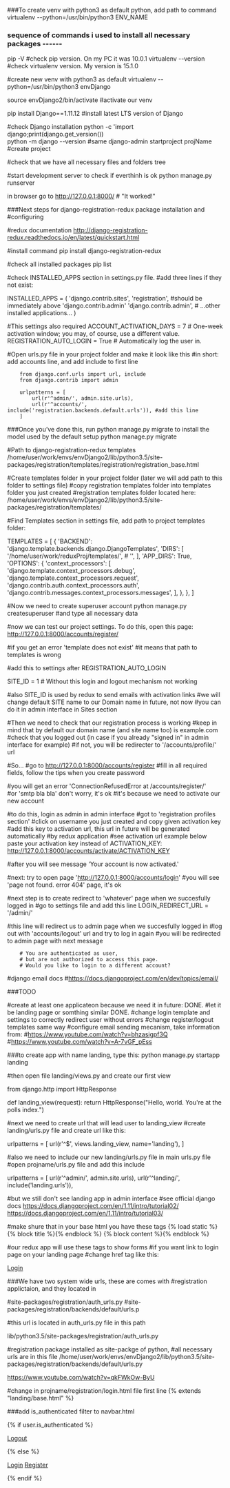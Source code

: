 ###To create venv with python3 as default python, add path to command
virtualenv --python=/usr/bin/python3 ENV_NAME

### sequence of commands i used to install all necessary packages ------

pip -V          #check pip version. On my PC it was 10.0.1
virtualenv --version        #check virtualenv version. My version is 15.1.0

#create new venv with python3 as default
virtualenv --python=/usr/bin/python3 envDjango   

source envDjango2/bin/activate    #activate our venv

pip install Django==1.11.12       #install latest LTS version of Django

#check Django installation
python -c 'import django;print(django.get_version())  
python -m django --version                            #same 
django-admin startproject projName                    #create project

#check that we have all necessary files and folders
tree                                      

#start development server to check if everthinh is ok
python manage.py runserver                            

in browser go to http://127.0.0.1:8000/       # "It worked!"




###Next steps for django-registration-redux package installation and 
#configuring

#redux documentation
http://django-registration-redux.readthedocs.io/en/latest/quickstart.html   

#install command
pip install django-registration-redux 

#check all installed packages
pip list                                                                    

#check INSTALLED_APPS section in settings.py file.
#add three lines if they not exist:

INSTALLED_APPS = (
    'django.contrib.sites',
    'registration',           #should be immediately above 'django.contrib.admin'
    'django.contrib.admin',
    # ...other installed applications...
)

#This settings also required
ACCOUNT_ACTIVATION_DAYS = 7         # One-week activation window; you may, of course, use a different value.
REGISTRATION_AUTO_LOGIN = True      # Automatically log the user in.

#Open urls.py file in your project folder and make it look like this
#in short: add accounts line, and add include to first line

        from django.conf.urls import url, include
        from django.contrib import admin

        urlpatterns = [
            url(r'^admin/', admin.site.urls),
            url(r'^accounts/', include('registration.backends.default.urls')), #add this line
        ]

###Once you’ve done this, run python manage.py migrate to install the model used by the default setup
python manage.py migrate

#Path to django-registration-redux templates
/home/user/work/envs/envDjango2/lib/python3.5/site-packages/registration/templates/registration/registration_base.html

#Create templates folder in your project folder (later we will add path to this folder to settings file)
#copy registration templates folder into templates folder you just created
#registration templates folder located here:
/home/user/work/envs/envDjango2/lib/python3.5/site-packages/registration/templates/

#Find Templates section in settings file, add path to project templates folder:

TEMPLATES = [
    {
        'BACKEND': 'django.template.backends.django.DjangoTemplates',
        'DIRS': [
            '/home/user/work/reduxProj/templates/',
            # '',
        ],
        'APP_DIRS': True,
        'OPTIONS': {
            'context_processors': [
                'django.template.context_processors.debug',
                'django.template.context_processors.request',
                'django.contrib.auth.context_processors.auth',
                'django.contrib.messages.context_processors.messages',
            ],
        },
    },
]

#Now we need to create superuser account
python manage.py createsuperuser
#and type all necessary data

#now we can test our project settings. To do this, open this page:
http://127.0.0.1:8000/accounts/register/

#if you get an error 'template does not exist'
#it means that path to templates is wrong

#add this to settings after REGISTRATION_AUTO_LOGIN

SITE_ID = 1                         # Without this login and logout mechanism not working

#also SITE_ID is used by redux to send emails with activation links
#we will change default SITE name to our Domain name in future, not now
#you can do it in admin interface in Sites section

#Then we need to check that our registration process is working
#keep in mind that by default our domain name (and site name too) is example.com
#check that you logged out (in case if you already "signed in" in admin interface for example)
#if not, you will be redirecter to '/accounts/profile/' url

#So...
#go to http://127.0.0.1:8000/accounts/register
#fill in all required fields, follow the tips when you create password

#you will get an error 'ConnectionRefusedError at /accounts/register/'  
#or 'smtp bla bla' don't worry, it's ok
#it's because we need to activate our new account

#to do this, login as admin in admin interface
#got to 'registration profiles section'
#click on username you just created and copy given activation key
#add this key to activation url, this url in future will be generated automatically
#by redux application
#see activation url example below paste your activation key instead of ACTIVATION_KEY:
http://127.0.0.1:8000/accounts/activate/ACTIVATION_KEY

#after you will see message 'Your account is now activated.'

#next: try to open page 'http://127.0.0.1:8000/accounts/login'
#you will see 'page not found. error 404' page, it's ok

#next step is to create redirect to 'whatever' page when we succesfully logged in
#go to settings file and add this line
LOGIN_REDIRECT_URL = '/admin/'

#this line will redirect us to admin page when we succesfully logged in
#log out with 'accounts/logout' url and try to log in again 
#you will be redirected to admin page with next message

        # You are authenticated as user, 
        # but are not authorized to access this page. 
        # Would you like to login to a different account? 
        
#django email docs
#https://docs.djangoproject.com/en/dev/topics/email/

###TODO

#create at least one applicateon because we need it in future: DONE.
#let it be landing page or somthing similar DONE.
#change login template and settings to correctly redirect user without errors
#change register/logout templates same way
#configure email sending mecanism, take information from:
#https://www.youtube.com/watch?v=bhzasigpf3Q
#https://www.youtube.com/watch?v=A-7vGF_pEss


###to create app with name landing, type this:
python manage.py startapp landing

#then open file landing/views.py and create our first view

from django.http import HttpResponse

def landing_view(request):
    return HttpResponse("Hello, world. You're at the polls index.")

#next we need to create url that will lead user to landing_view
#create landing/urls.py file and create url like this:

urlpatterns = [
    url(r'^$', views.landing_view, name='landing'),
]

#also we need to include our new landing/urls.py file in main urls.py file
#open projname/urls.py file and add this include

urlpatterns = [
    url(r'^admin/', admin.site.urls),
    url(r'^landing/', include('landing.urls')),

#but we still don't see landing app in admin interface
#see official django docs 
https://docs.djangoproject.com/en/1.11/intro/tutorial02/
https://docs.djangoproject.com/en/1.11/intro/tutorial03/

#make shure that in your base html you have these tags
{% load static %}
{% block title %}{% endblock %}
{% block content %}{% endblock %}

#our redux app will use these tags to show forms
#if you want link to login page on your landing page
#change href tag like this:

<a class="p-2 text-dark" href="{% url 'auth_login' %}">Login</a>


###We have two system wide urls, these are comes with
#registration applictaion, and they located in

#site-packages/registration/auth_urls.py
#site-packages/registration/backends/default/urls.p

#this url is located in auth_urls.py file in this path

lib/python3.5/site-packages/registration/auth_urls.py

#registration package installed as site-packge of python,
#all necessary urls are in this file
/home/user/work/envs/envDjango2/lib/python3.5/site-packages/registration/backends/default/urls.py

https://www.youtube.com/watch?v=qkFWkOw-ByU

#change in projname/registration/login.html file first line
{% extends "landing/base.html" %}

###add is_authenticated filter to navbar.html

{% if user.is_authenticated %}

  <a href="{% url 'auth_logout' %}">Logout</a>

{% else %}

  <a href="{% url 'auth_login' %}">Login</a>
  <a href="{% url 'registration_register' %}">Register</a>

{% endif %}

